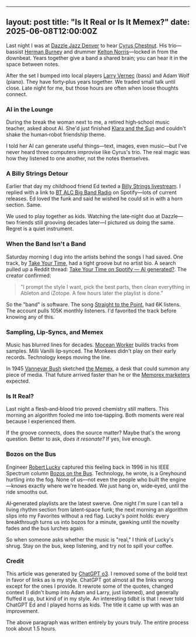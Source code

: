 ---
layout: post
title: "Is It Real or Is It Memex?"
date: 2025-06-08T12:00:00Z
-------------------------------

Last night I was at
[Dazzle Jazz Denver](https://www.dazzledenver.com/) to hear
[Cyrus Chestnut](https://en.wikipedia.org/wiki/Cyrus_Chestnut).
His trio—bassist [Herman Burney](http://www.hermanburney.com) and
drummer [Kelton Norris](https://www.kdnmusic.com)—locked in from the
downbeat.  Years together give a band a shared brain; you can hear it
in the space between notes.

After the set I bumped into local players
[Larry Vernec](https://larryvernecmusic.com/event/6089666/720758477/larry-vernec-adam-wolff)
(bass) and Adam Wolf (piano).  They have forty‑plus years together.
We traded small talk until close.  Late night for me, but those hours
are often when loose thoughts connect.

### AI in the Lounge

During the break the woman next to me, a retired high‑school music
teacher, asked about AI.  She'd just finished
[Klara and the Sun](https://en.wikipedia.org/wiki/Klara_and_the_Sun)
and couldn't shake the human‑robot friendship theme.

I told her AI can generate useful things—text, images, even music—but
I've never heard three computers improvise like Cyrus's trio.  The
real magic was how they listened to one another, not the notes
themselves.

### A Billy Strings Detour

Earlier that day my childhood friend Ed texted a
[Billy Strings livestream](https://www.youtube.com/watch?v=txZ7-4bYkTU).
I replied with a link to
[BT ALC Big Band Radio](https://open.spotify.com/playlist/37i9dQZF1E4FpBmUcbuPW1?si=491fbf14c8d64a40)
on Spotify—lots of current releases.  Ed loved the funk and said he
wished he could sit in with a horn section.  Same.

We used to play together as kids.  Watching the late‑night duo at
Dazzle—two friends still grooving decades later—I pictured us doing
the same.  Regret is a quiet instrument.

### When the Band Isn't a Band

Saturday morning I dug into the artists behind the songs I had saved.
One track, by
[Take Your Time](https://open.spotify.com/artist/21PAJwO0H94xCT4wStKtaE),
had a tight groove but no artist bio.  A search pulled up a Reddit
thread:
[Take Your Time on Spotify — AI generated?](https://www.reddit.com/r/Music/comments/1is7jhk/take_your_time_on_spotify_ai_generated_music/).
The creator confirmed:

> "I prompt the style I want, pick the best parts, then clean
> everything in Ableton and iZotope.  A few hours later the playlist
> is done."

So the "band" is software.  The song
[Straight to the Point](https://open.spotify.com/track/4cjO5jJRVqdy4oVitlItfy),
had 6K listens.  The account pulls 105K monthly listeners. I'd
favorited the track before knowing any of this.

### Sampling, Lip‑Syncs, and Memex

Music has blurred lines for decades.
[Mocean Worker](https://en.wikipedia.org/wiki/Mocean_Worker) builds
tracks from samples.  Milli Vanilli lip‑synced.  The Monkees didn't
play on their early records.  Technology keeps moving the line.

In 1945 [Vannevar Bush](https://en.wikipedia.org/wiki/Vannevar_Bush)
sketched [the Memex](https://en.wikipedia.org/wiki/As_We_May_Think), a
desk that could summon any piece of media.  That future arrived faster
than he or the
[Memorex marketers](https://www.reddit.com/r/GenX/comments/17qriu3/is_it_live_or_is_is_it_memorex/)
expected.

### Is It Real?

Last night a flesh‑and‑blood trio proved chemistry still matters.
This morning an algorithm fooled me into toe‑tapping.  Both moments
were real because I experienced them.

If the groove connects, does the source matter?  Maybe that's the
wrong question.  Better to ask, *does it resonate?* If yes, live
enough.

### Bozos on the Bus

Engineer [Robert Lucky](https://en.wikipedia.org/wiki/Robert_W._Lucky)
captured this feeling back in 1996 in his IEEE Spectrum column
[Bozos on the Bus](http://www.boblucky.com/reflect/july96.htm).
Technology, he wrote, is a Greyhound hurtling into the fog.  None of
us—not even the people who built the engine—knows exactly where we're
headed.  We just hang on, wide‑eyed, until the ride smooths out.

AI‑generated playlists are the latest swerve.  One night I'm sure I
can tell a living rhythm section from latent‑space funk; the next
morning an algorithm slips into my Favorites without a red flag.
Lucky's point holds: every breakthrough turns us into bozos for a
minute, gawking until the novelty fades and the bus lurches again.

So when someone asks whether the music is "real," I think of Lucky's
shrug.  Stay on the bus, keep listening, and try not to spill your
coffee.

### Credit

This article was generated by
[ChatGPT o3](https://en.wikipedia.org/wiki/OpenAI_o3). I removed some
of the bold text in favor of links as is my style. ChatGPT got almost
all the links wrong except for the ones I provide. It rewrote some of
the quotes, changed context (I didn't bump into Adam and Larry, just
listened), and generally fluffed it up, but kind of in my style.  An
interesting tidbit is that I never told ChatGPT Ed and I played horns
as kids. The title it came up with was an improvement.

The above paragraph was written entirely by yours truly. The entire
process took about 1.5 hours.
